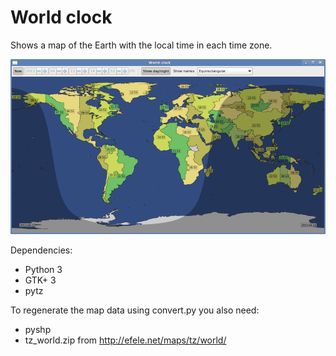 World clock
===========

Shows a map of the Earth with the local time in each time zone.

![Screenshot](screenshot.png)

Dependencies:

- Python 3
- GTK+ 3
- pytz

To regenerate the map data using convert.py you also need:

- pyshp
- tz_world.zip from http://efele.net/maps/tz/world/
